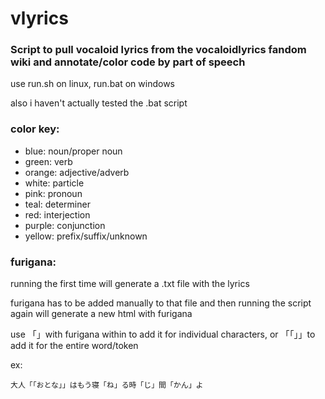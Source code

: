 # vlyrics

### Script to pull vocaloid lyrics from the vocaloidlyrics fandom wiki and annotate/color code by part of speech

use run.sh on linux, run.bat on windows

also i haven't actually tested the .bat script

### color key:
- blue: noun/proper noun
- green: verb
- orange: adjective/adverb
- white: particle
- pink: pronoun
- teal: determiner
- red: interjection
- purple: conjunction
- yellow: prefix/suffix/unknown

### furigana:
running the first time will generate a .txt file with the lyrics

furigana has to be added manually to that file and then running the script again will generate a new html with furigana

use 「」with furigana within to add it for individual characters, or 「「」」to add it for the entire word/token

ex:

`大人「「おとな」」はもう寝「ね」る時「じ」間「かん」よ`